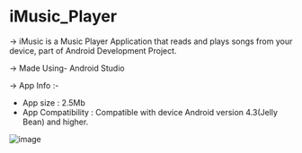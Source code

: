 # iMusic_Player

-> iMusic is a Music Player Application that reads and plays songs from your device, part of Android Development Project.

-> Made Using- Android Studio

-> App Info :-
  - App size : 2.5Mb
  - App Compatibility : Compatible with device Android version 4.3(Jelly Bean) and higher.


![image](https://user-images.githubusercontent.com/93463535/176459094-7f8728e9-9528-48cb-a8fc-0dd6b7c102f6.png)


 



